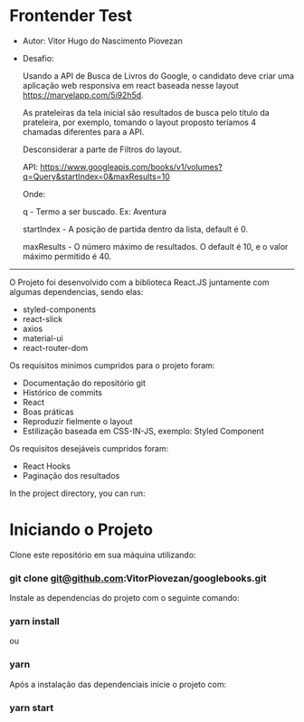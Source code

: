 # Frontender Test

* Autor: Vitor Hugo do Nascimento Piovezan
* Desafio: 

  Usando a API de Busca de Livros do Google, o candidato deve criar uma aplicação web responsiva em react baseada nesse layout https://marvelapp.com/5i92h5d.

  As prateleiras da tela inicial são resultados de busca pelo título da prateleira, por exemplo, tomando o layout proposto teríamos 4 chamadas diferentes para a API.

  Desconsiderar a parte de Filtros do layout.
  
  API: https://www.googleapis.com/books/v1/volumes?q=Query&startIndex=0&maxResults=10

  Onde:

  q - Termo a ser buscado. Ex: Aventura
  
  startIndex - A posição de partida dentro da lista, default é 0.
  
  maxResults - O número máximo de resultados. O default é 10, e o valor máximo permitido é 40.
_________________________________________________________________________________

O Projeto foi desenvolvido com a biblioteca React.JS juntamente com algumas dependencias, sendo elas:

* styled-components
* react-slick
* axios
* material-ui
* react-router-dom

Os requisitos minimos cumpridos para o projeto foram:

- Documentação do repositório git
- Histórico de commits
- React
- Boas práticas
- Reproduzir fielmente o layout
- Estilização baseada em CSS-IN-JS, exemplo: Styled Component

Os requisitos desejáveis cumpridos foram:

- React Hooks
- Paginação dos resultados

In the project directory, you can run:

# Iniciando o Projeto

Clone este repositório em sua máquina utilizando:

### git clone git@github.com:VitorPiovezan/googlebooks.git

Instale as dependencias do projeto com o seguinte comando:

### yarn install
ou
### yarn

Após a instalação das dependenciais inicie o projeto com:

### yarn start
